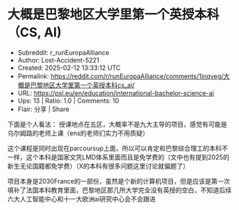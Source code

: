 # 大概是巴黎地区大学里第一个英授本科（CS, AI)

- Subreddit: r_runEuropaAlliance
- Author: Lost-Accident-5221
- Created: 2025-02-12 13:33:12 UTC
- Permalink: https://reddit.com/r/runEuropaAlliance/comments/1inqveg/大概是巴黎地区大学里第一个英授本科cs_ai/
- URL: https://psl.eu/en/education/international-bachelor-science-ai
- Ups: 13 | Ratio: 1.0 | Comments: 10
- Flair: 分享 | Share


下面是个人看法：
授课地点在五区，大概率不是九大主导的项目，感觉有可能是乌尔姆路的老师上课（ens的老师们实力不用质疑）

这个课程是同时出现在parcoursup上面，所以可以肯定和巴黎综合理工的本科不一样，这个本科是国家文凭LMD体系里面而且是免学费的（文中也有提到2025的新生无论国籍都免学费）（X的本科有很多问题这里讨论就偏题了）

项目本身是2030France的一部份，虽然是个新的计算机项目，但是应该是第一次填补了法国本科教育里面，巴黎地区那几所大学完全没有英授的空白，不知道后续六大人工智能中心和十一大欧洲ai研究中心会不会跟进

